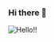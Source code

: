### Hi there 👋

![Hello!!](https://github.com/harshitagupta06/harshitagupta06/assets/119890674/50374562-1b12-4a14-8067-675c0d207960)

<!--
**harshitagupta06/harshitagupta06** is a ✨ _special_ ✨ repository because its `README.md` (this file) appears on your GitHub profile.

Here are some ideas to get you started:

- 🔭 I’m currently working on ...
- 🌱 I’m currently learning ...
- 👯 I’m looking to collaborate on ...
- 🤔 I’m looking for help with ...
- 💬 Ask me about ...
- 📫 How to reach me: ...
- 😄 Pronouns: ...
- ⚡ Fun fact: ...
-->
